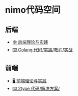 # nimo代码空间

## 后端

- [🕸️ 后端理论与实践](https://be.nimo.run/)
- [⌨️ Golang 代码/实践/教程/实战](https://goclub.run/)

## 前端
- [🖥️ 前端理论与实践](https://fe.nimo.run/)
- [⌨️ 2type 代码/解决方案/](https://2type.cn/)

